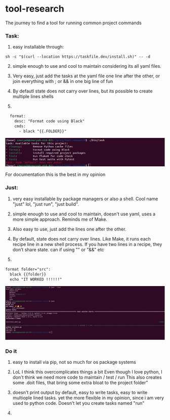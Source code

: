 # tool-research
The journey to find a tool for running common project commands

### Task:

1. easy installable through:
```console
sh -c "$(curl --location https://taskfile.dev/install.sh)" -- -d
```

2. simple enough to use and cool to maintain considering its all yaml files.

3. Very easy, just add the tasks at the yaml file one line after the other, or join everything with ; or && in one big line of fun 

4. By defautl state does not carry over lines, but its possible to create multiple lines shells

5. 
```console
  format:
    desc: "Format code using Black"
    cmds:
      - black "{{.FOLDER}}"
```

![alt text](assets/image_task.png)

For documentation this is the best in my opinion

### Just: 

1. very easy installable by package managers or also a shell. Cool name "just" lol, "just run", "just build".

2. simple enough to use and cool to maintain, doesn't use yaml, uses a more simple approach. Reminds me of Make.

3. Also easy to use, just add the lines one after the other.

4. By default, state does not carry over lines. Like Make, it runs each recipe line in a new shell process. If you have two lines in a recipe, they don’t share state. can if using "\" or "&&" etc

5.
```console
format folder="src":
  black {{folder}}
  echo "IT WORKED !!!!!!"
```
![alt text](assets/image_just.png)

### Do it

1. easy to install via pip, not so much for os package systems

2. LoL I think this overcomplicates things a bit 
Even though I love python, I don't think we need more code to maintain / test / run
This also creates some .doit files, that bring some extra bloat to the project folder"

3. doesn't print output by default, easy to write tasks, easy to write multiople lined tasks. yet the more flexible in my opinion, since i am very used to python code. Doesn't let you create tasks named "run"

4. 